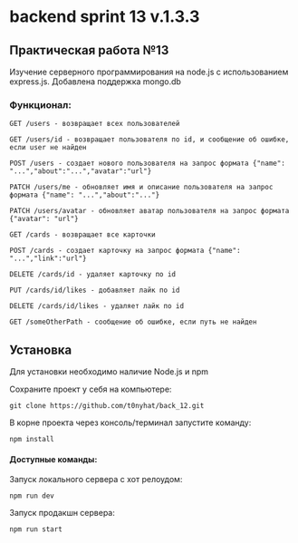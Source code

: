 # backend sprint 13 v.1.3.3

## Практическая работа №13

Изучение серверного программирования на node.js с использованием express.js.
Добавлена поддержка mongo.db
  
### Функционал:
```
GET /users - возвращает всеx пользователей
```
```
GET /users/id - возвращает пользователя по id, и сообщение об ошибке, если user не найден
```
```
POST /users - создает нового пользователя на запрос формата {"name": "...","about":"...","avatar":"url"} 
```
```
PATCH /users/me - обновляет имя и описание пользователя на запрос формата {"name": "...","about":"..."} 
```
```
PATCH /users/avatar - обновляет аватар пользователя на запрос формата {"avatar": "url"} 
```
```
GET /cards - возвращает все карточки
```
```
POST /cards - создает карточку на запрос формата {"name": "...","link":"url"}
```
```
DELETE /cards/id - удаляет карточку по id
```
```
PUT /cards/id/likes - добавляет лайк по id
```
```
DELETE /cards/id/likes - удаляет лайк по id
```
```
GET /someOtherPath - сообщение об ошибке, если путь не найден
```


## Установка

Для установки необходимо наличие Node.js и npm

Сохраните проект у себя на компьютере:
```
git clone https://github.com/t0nyhat/back_12.git
```

В корне проекта через консоль/терминал запустите команду:
``` 
npm install
```

#### Доступные команды:  
Запуск локального сервера с хот релоудом:  
```
npm run dev
```  
Запуск продакшн сервера:  
```
npm run start
```
